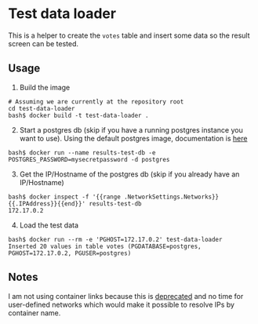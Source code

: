 # Test data loader

This is a helper to create the `votes` table and insert some data so the result screen can be tested.

## Usage

1. Build the image
```
# Assuming we are currently at the repository root
cd test-data-loader
bash$ docker build -t test-data-loader .
```
2. Start a postgres db (skip if you have a running postgres instance you want to use). Using the default postgres image, documentation is [here](https://hub.docker.com/_/postgres/)
```
bash$ docker run --name results-test-db -e POSTGRES_PASSWORD=mysecretpassword -d postgres
```
3. Get the IP/Hostname of the postgres db (skip if you already have an IP/Hostname)
```
bash$ docker inspect -f '{{range .NetworkSettings.Networks}}{{.IPAddress}}{{end}}' results-test-db
172.17.0.2
```
4. Load the test data
```
bash$ docker run --rm -e 'PGHOST=172.17.0.2' test-data-loader
Inserted 20 values in table votes (PGDATABASE=postgres, PGHOST=172.17.0.2, PGUSER=postgres)
```

## Notes

I am not using container links because this is [deprecated](https://docs.docker.com/engine/userguide/networking/default_network/dockerlinks/) and no time for user-defined networks which would make it possible to resolve IPs by container name.